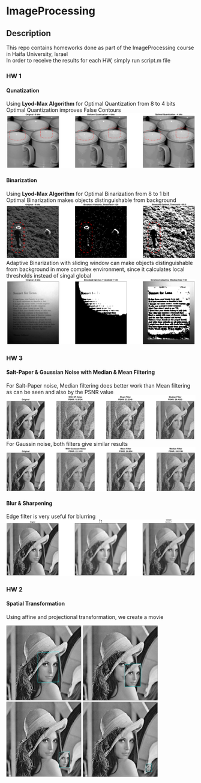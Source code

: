 # ImageProcessing
## Description
This repo contains homeworks done as part of the ImageProcessing course in Haifa University, Israel</br>
In order to receive the results for each HW, simply run script.m file

### HW 1
#### Qunatization
Using <b>Lyod-Max Algorithm</b> for Optimal Quantization from 8 to 4 bits</br>
Optimal Quantization improves False Contours
![](HW_1/Results/Section_A.png)
#### Binarization
Using <b>Lyod-Max Algorithm</b> for Optimal Binarization from 8 to 1 bit</br>
Optimal Binarization makes objects distinguishable from background
![](HW_1/Results/Section_B.png)
Adaptive Binarization with sliding window can make objects distinguishable from background in more complex environment, since it calculates local thresholds instead of singal global
![](HW_1/Results/Section_C.png)
### HW 3
#### Salt-Paper & Gaussian Noise with Median & Mean Filtering
For Salt-Paper noise, Median filtering does better work than Mean filtering as can be seen and also by the PSNR value</br>
![](HW_3/Results/Section_A.png)
For Gaussin noise, both filters give similar results</br>
![](HW_3/Results/Section_B.png)
#### Blur & Sharpening
Edge filter is very useful for blurring
![](HW_3/Results/Section_J.png)
### HW 2
#### Spatial Transformation
Using affine and projectional transformation, we create a movie</br>
<p>
<img src="HW_2/Results/1.png" width="200">
<img src="HW_2/Results/2.png" width="200">
<img src="HW_2/Results/3.png" width="200">
<img src="HW_2/Results/4.png" width="200">
</p>
